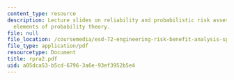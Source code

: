 ```yaml
---
content_type: resource
description: Lecture slides on reliability and probabilistic risk assessment, and
  elements of probability theory.
file: null
file_location: /coursemedia/esd-72-engineering-risk-benefit-analysis-spring-2007/a05dca53b5cd67963a6e93ef3952b5e4_rpra2.pdf
file_type: application/pdf
resourcetype: Document
title: rpra2.pdf
uid: a05dca53-b5cd-6796-3a6e-93ef3952b5e4
---
```


